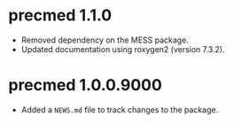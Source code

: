 # precmed 1.1.0
* Removed dependency on the MESS package.
* Updated documentation using roxygen2 (version 7.3.2).

# precmed 1.0.0.9000

* Added a `NEWS.md` file to track changes to the package.
